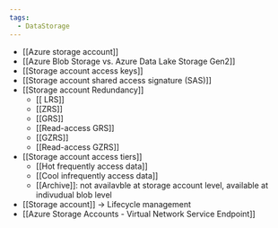 ```yaml
---
tags:
  - DataStorage
---
```

- [[Azure storage account]]
- [[Azure Blob Storage vs. Azure Data Lake Storage Gen2]]
- [[Storage account access keys]]
- [[Storage account  shared access signature (SAS)]]
- [[Storage account Redundancy]]
   - [[ LRS]]
    - [[ZRS]]
    - [[GRS]]
    - [[Read-access GRS]]
    - [[GZRS]]
    - [[Read-access GZRS]]
- [[Storage account access tiers]]
    - [[Hot frequently access data]]
    - [[Cool infrequently access data]]
    - [[Archive]]: not availavble at storage account level, available at indivudual blob level
- [[Storage account]] -> Lifecycle management
- [[Azure Storage Accounts - Virtual Network Service Endpoint]]